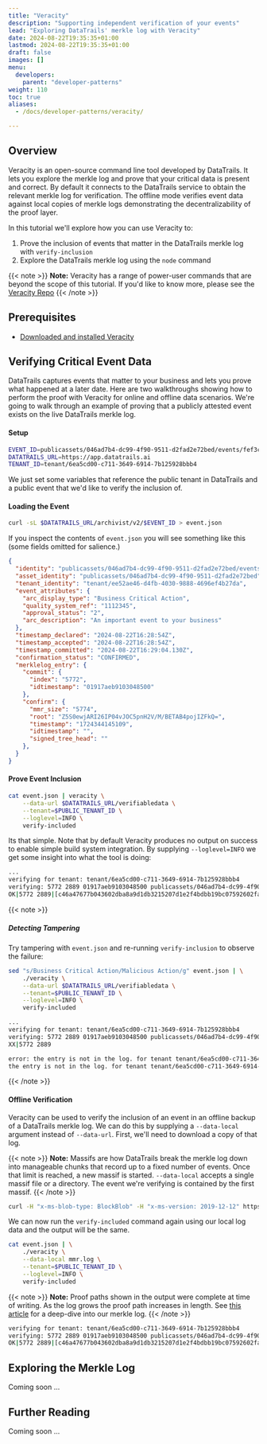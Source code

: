 ```yaml
---
title: "Veracity"
description: "Supporting independent verification of your events"
lead: "Exploring DataTrails' merkle log with Veracity"
date: 2024-08-22T19:35:35+01:00
lastmod: 2024-08-22T19:35:35+01:00
draft: false
images: []
menu:
  developers:
    parent: "developer-patterns"
weight: 110
toc: true
aliases: 
  - /docs/developer-patterns/veracity/

---
```


## Overview
Veracity is an open-source command line tool developed by DataTrails. It lets you explore the merkle 
log and prove that your critical data is present and correct. By default it connects to the DataTrails 
service to obtain the relevant merkle log for verification. The offline mode verifies event data
against local copies of merkle logs demonstrating the decentralizability of the proof layer.

In this tutorial we'll explore how you can use Veracity to:
1. Prove the inclusion of events that matter in the DataTrails merkle log with `verify-inclusion`
2. Explore the DataTrails merkle log using the `node` command

{{< note >}}
**Note:** Veracity has a range of power-user commands that are beyond the scope of this tutorial. If
you'd like to know more, please see the [Veracity Repo](https://github.com/datatrails/veracity?tab=readme-ov-file)
{{< /note >}}

## Prerequisites
- [Downloaded and installed Veracity](https://github.com/datatrails/veracity/releases)

## Verifying Critical Event Data
DataTrails captures events that matter to your business and lets you prove what happened at a later 
date. Here are two walkthroughs showing how to perform the proof with Veracity for online and 
offline data scenarios. We're going to walk through an example of proving that a publicly attested event exists on the live DataTrails merkle log.

#### Setup
```sh
EVENT_ID=publicassets/046ad7b4-dc99-4f90-9511-d2fad2e72bed/events/fef3c753-52e5-406b-8e41-8a36a2cc4818
DATATRAILS_URL=https://app.datatrails.ai
TENANT_ID=tenant/6ea5cd00-c711-3649-6914-7b125928bbb4
```

We just set some variables that reference the public tenant in DataTrails and a public event that 
we'd like to verify the inclusion of. 

#### Loading the Event
```sh
curl -sL $DATATRAILS_URL/archivist/v2/$EVENT_ID > event.json
```

If you inspect the contents of `event.json` you will see something like this (some fields omitted
for salience.)
```json
{
  "identity": "publicassets/046ad7b4-dc99-4f90-9511-d2fad2e72bed/events/fef3c753-52e5-406b-8e41-8a36a2cc4818",
  "asset_identity": "publicassets/046ad7b4-dc99-4f90-9511-d2fad2e72bed",
  "tenant_identity": "tenant/ee52ae46-d4fb-4030-9888-4696ef4b27da",
  "event_attributes": {
    "arc_display_type": "Business Critical Action",
    "quality_system_ref": "1112345",
    "approval_status": "2",
    "arc_description": "An important event to your business"
  },
  "timestamp_declared": "2024-08-22T16:28:54Z",
  "timestamp_accepted": "2024-08-22T16:28:54Z",
  "timestamp_committed": "2024-08-22T16:29:04.130Z",
  "confirmation_status": "CONFIRMED",
  "merklelog_entry": {
    "commit": {
      "index": "5772",
      "idtimestamp": "01917aeb9103048500"
    },
    "confirm": {
      "mmr_size": "5774",
      "root": "Z5S0ewjARI26IP04vJOC5pnH2V/M/BETAB4pojIZFkQ=",
      "timestamp": "1724344145109",
      "idtimestamp": "",
      "signed_tree_head": ""
    },
  }
}
```

#### Prove Event Inclusion
```sh
cat event.json | veracity \
    --data-url $DATATRAILS_URL/verifiabledata \
    --tenant=$PUBLIC_TENANT_ID \
    --loglevel=INFO \
    verify-included
```

Its that simple. Note that by default Veracity produces no output on success to enable simple build
system integration. By supplying `--loglevel=INFO` we get some insight into what the tool is doing:

```sh
...
verifying for tenant: tenant/6ea5cd00-c711-3649-6914-7b125928bbb4
verifying: 5772 2889 01917aeb9103048500 publicassets/046ad7b4-dc99-4f90-9511-d2fad2e72bed/events/fef3c753-52e5-406b-8e41-8a36a2cc4818
OK|5772 2889|[c46a47677b043602dba8a9d1db3215207d1e2f4bdbb19bc07592602fa745b3b7, 18b5d6be487dc0b87d14cb7a389a6cf936aab2427dd26c1b230653f692964f06, a68a7678739a2e00431c25bf3d810b4f417830c3a95cfc692e771d6d54e37fa6, 907c561fd157a5a022aa4e42807bfca082c54d98531831847ad5414a1ad2b492, 9dfeaef9e86d6b857170245ec4cfc5d98fea11bba3937e211d134ab548eb743e, 04602adc424529275ce3415d55f31413743b67bf7e7fae03c90b08f1f5422264]
```
{{< note >}}
##### Detecting Tampering
Try tampering with `event.json` and re-running `verify-inclusion` to observe the failure:

```sh
sed "s/Business Critical Action/Malicious Action/g" event.json | \
    ./veracity \
    --data-url $DATATRAILS_URL/verifiabledata \
    --tenant=$PUBLIC_TENANT_ID \
    --loglevel=INFO \
    verify-included
```

```sh
...
verifying for tenant: tenant/6ea5cd00-c711-3649-6914-7b125928bbb4
verifying: 5772 2889 01917aeb9103048500 publicassets/046ad7b4-dc99-4f90-9511-d2fad2e72bed/events/fef3c753-52e5-406b-8e41-8a36a2cc4818
XX|5772 2889

error: the entry is not in the log. for tenant tenant/6ea5cd00-c711-3649-6914-7b125928bbb4
the entry is not in the log. for tenant tenant/6ea5cd00-c711-3649-6914-7b125928bbb4
```
{{< /note >}}

#### Offline Verification
Veracity can be used to verify the inclusion of an event in an offline backup of a DataTrails 
merkle log. We can do this by supplying a `--data-local` argument instead of `--data-url`. First, 
we'll need to download a copy of that log.

{{< note >}}
**Note:** Massifs are how DataTrails break the merkle log down into manageable chunks that record
up to a fixed number of events. Once that limit is reached, a new massif is started. `--data-local`
accepts a single massif file or a directory. The event we're verifying is contained by the first 
massif.
{{< /note >}}

```sh
curl -H "x-ms-blob-type: BlockBlob" -H "x-ms-version: 2019-12-12" https://app.datatrails.ai/verifiabledata/merklelogs/v1/mmrs/tenant/6ea5cd00-c711-3649-6914-7b125928bbb4/0/massifs/0000000000000000.log -o mmr.log
```

We can now run the `verify-included` command again using our local log data and the output will be
the same.

```sh
cat event.json | \
    ./veracity \
    --data-local mmr.log \
    --tenant=$PUBLIC_TENANT_ID \
    --loglevel=INFO \
    verify-included
```

{{< note >}}
**Note:** Proof paths shown in the output were complete at time of writing. As the log grows the
proof path increases in length. See [this article](https://docs.datatrails.ai/developers/developer-patterns/navigating-merklelogs/) for a deep-dive into our merkle log.
{{< /note >}}

```sh
verifying for tenant: tenant/6ea5cd00-c711-3649-6914-7b125928bbb4
verifying: 5772 2889 01917aeb9103048500 publicassets/046ad7b4-dc99-4f90-9511-d2fad2e72bed/events/fef3c753-52e5-406b-8e41-8a36a2cc4818
OK|5772 2889|[c46a47677b043602dba8a9d1db3215207d1e2f4bdbb19bc07592602fa745b3b7, 18b5d6be487dc0b87d14cb7a389a6cf936aab2427dd26c1b230653f692964f06, a68a7678739a2e00431c25bf3d810b4f417830c3a95cfc692e771d6d54e37fa6, 907c561fd157a5a022aa4e42807bfca082c54d98531831847ad5414a1ad2b492, 9dfeaef9e86d6b857170245ec4cfc5d98fea11bba3937e211d134ab548eb743e, 04602adc424529275ce3415d55f31413743b67bf7e7fae03c90b08f1f5422264]
```

## Exploring the Merkle Log

Coming soon ...

## Further Reading

Coming soon ...
